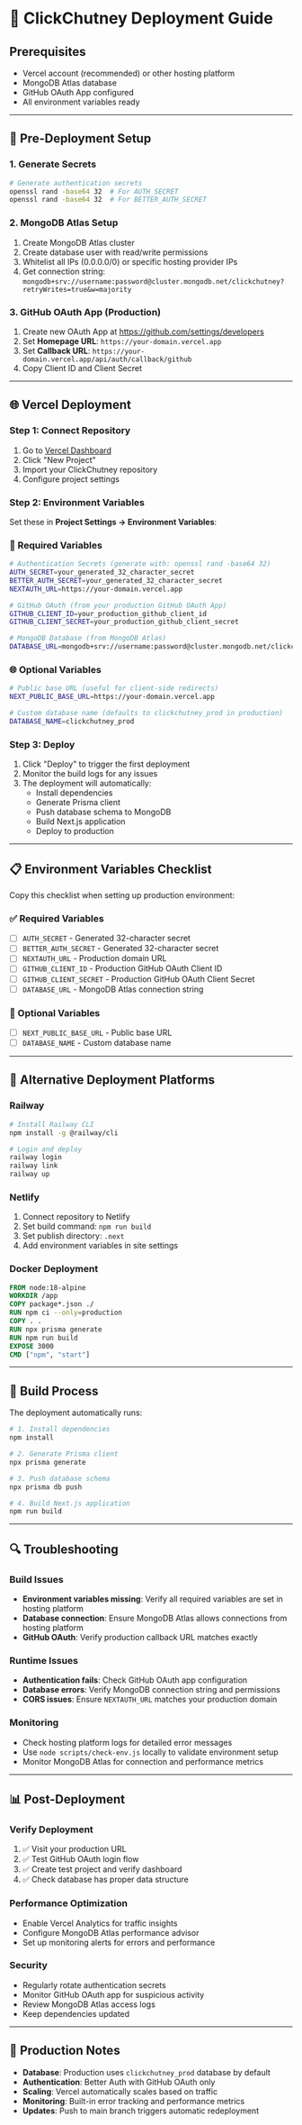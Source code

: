# 🚀 ClickChutney Deployment Guide

## Prerequisites
- Vercel account (recommended) or other hosting platform
- MongoDB Atlas database
- GitHub OAuth App configured
- All environment variables ready

---

## 🔧 Pre-Deployment Setup

### 1. Generate Secrets
```bash
# Generate authentication secrets
openssl rand -base64 32  # For AUTH_SECRET
openssl rand -base64 32  # For BETTER_AUTH_SECRET
```

### 2. MongoDB Atlas Setup
1. Create MongoDB Atlas cluster
2. Create database user with read/write permissions  
3. Whitelist all IPs (0.0.0.0/0) or specific hosting provider IPs
4. Get connection string: `mongodb+srv://username:password@cluster.mongodb.net/clickchutney?retryWrites=true&w=majority`

### 3. GitHub OAuth App (Production)
1. Create new OAuth App at https://github.com/settings/developers
2. Set **Homepage URL**: `https://your-domain.vercel.app`
3. Set **Callback URL**: `https://your-domain.vercel.app/api/auth/callback/github`
4. Copy Client ID and Client Secret

---

## 🌐 Vercel Deployment

### Step 1: Connect Repository
1. Go to [Vercel Dashboard](https://vercel.com/dashboard)
2. Click "New Project" 
3. Import your ClickChutney repository
4. Configure project settings

### Step 2: Environment Variables
Set these in **Project Settings → Environment Variables**:

### 🔑 Required Variables
```bash
# Authentication Secrets (generate with: openssl rand -base64 32)
AUTH_SECRET=your_generated_32_character_secret
BETTER_AUTH_SECRET=your_generated_32_character_secret
NEXTAUTH_URL=https://your-domain.vercel.app

# GitHub OAuth (from your production GitHub OAuth App)
GITHUB_CLIENT_ID=your_production_github_client_id
GITHUB_CLIENT_SECRET=your_production_github_client_secret

# MongoDB Database (from MongoDB Atlas)
DATABASE_URL=mongodb+srv://username:password@cluster.mongodb.net/clickchutney?retryWrites=true&w=majority
```

### 🌐 Optional Variables
```bash
# Public base URL (useful for client-side redirects)
NEXT_PUBLIC_BASE_URL=https://your-domain.vercel.app

# Custom database name (defaults to clickchutney_prod in production)
DATABASE_NAME=clickchutney_prod
```

### Step 3: Deploy
1. Click "Deploy" to trigger the first deployment
2. Monitor the build logs for any issues
3. The deployment will automatically:
   - Install dependencies
   - Generate Prisma client  
   - Push database schema to MongoDB
   - Build Next.js application
   - Deploy to production

---

## 📋 Environment Variables Checklist

Copy this checklist when setting up production environment:

### ✅ Required Variables
- [ ] `AUTH_SECRET` - Generated 32-character secret
- [ ] `BETTER_AUTH_SECRET` - Generated 32-character secret  
- [ ] `NEXTAUTH_URL` - Production domain URL
- [ ] `GITHUB_CLIENT_ID` - Production GitHub OAuth Client ID
- [ ] `GITHUB_CLIENT_SECRET` - Production GitHub OAuth Client Secret
- [ ] `DATABASE_URL` - MongoDB Atlas connection string

### 📝 Optional Variables
- [ ] `NEXT_PUBLIC_BASE_URL` - Public base URL
- [ ] `DATABASE_NAME` - Custom database name

---

## 🔧 Alternative Deployment Platforms

### Railway
```bash
# Install Railway CLI
npm install -g @railway/cli

# Login and deploy
railway login
railway link
railway up
```

### Netlify
1. Connect repository to Netlify
2. Set build command: `npm run build`
3. Set publish directory: `.next`
4. Add environment variables in site settings

### Docker Deployment
```dockerfile
FROM node:18-alpine
WORKDIR /app
COPY package*.json ./
RUN npm ci --only=production
COPY . .
RUN npx prisma generate
RUN npm run build
EXPOSE 3000
CMD ["npm", "start"]
```

---

## 🚀 Build Process

The deployment automatically runs:
```bash
# 1. Install dependencies
npm install

# 2. Generate Prisma client
npx prisma generate

# 3. Push database schema
npx prisma db push

# 4. Build Next.js application
npm run build
```

---

## 🔍 Troubleshooting

### Build Issues
- **Environment variables missing**: Verify all required variables are set in hosting platform
- **Database connection**: Ensure MongoDB Atlas allows connections from hosting platform
- **GitHub OAuth**: Verify production callback URL matches exactly

### Runtime Issues  
- **Authentication fails**: Check GitHub OAuth app configuration
- **Database errors**: Verify MongoDB connection string and permissions
- **CORS issues**: Ensure `NEXTAUTH_URL` matches your production domain

### Monitoring
- Check hosting platform logs for detailed error messages
- Use `node scripts/check-env.js` locally to validate environment setup
- Monitor MongoDB Atlas for connection and performance metrics

---

## 📊 Post-Deployment

### Verify Deployment
1. ✅ Visit your production URL
2. ✅ Test GitHub OAuth login flow
3. ✅ Create test project and verify dashboard
4. ✅ Check database has proper data structure

### Performance Optimization
- Enable Vercel Analytics for traffic insights
- Configure MongoDB Atlas performance advisor
- Set up monitoring alerts for errors and performance

### Security
- Regularly rotate authentication secrets
- Monitor GitHub OAuth app for suspicious activity
- Review MongoDB Atlas access logs
- Keep dependencies updated

---

## 📝 Production Notes

- **Database**: Production uses `clickchutney_prod` database by default
- **Authentication**: Better Auth with GitHub OAuth only  
- **Scaling**: Vercel automatically scales based on traffic
- **Monitoring**: Built-in error tracking and performance metrics
- **Updates**: Push to main branch triggers automatic redeployment